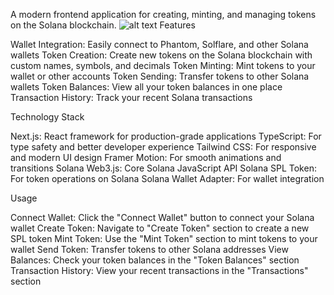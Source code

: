 A modern frontend application for creating, minting, and managing tokens on the Solana blockchain.
![alt text](https://file%2B.vscode-resource.vscode-cdn.net/var/folders/y7/49wy45ks7sv3890zpzvhdk1w0000gn/T/TemporaryItems/NSIRD_screencaptureui_iiIMpP/Screenshot%202025-03-31%20at%202.36.21%E2%80%AFPM.png?version%3D1743411987042)
Features

Wallet Integration: Easily connect to Phantom, Solflare, and other Solana wallets
Token Creation: Create new tokens on the Solana blockchain with custom names, symbols, and decimals
Token Minting: Mint tokens to your wallet or other accounts
Token Sending: Transfer tokens to other Solana wallets
Token Balances: View all your token balances in one place
Transaction History: Track your recent Solana transactions

Technology Stack

Next.js: React framework for production-grade applications
TypeScript: For type safety and better developer experience
Tailwind CSS: For responsive and modern UI design
Framer Motion: For smooth animations and transitions
Solana Web3.js: Core Solana JavaScript API
Solana SPL Token: For token operations on Solana
Solana Wallet Adapter: For wallet integration

Usage

Connect Wallet: Click the "Connect Wallet" button to connect your Solana wallet
Create Token: Navigate to "Create Token" section to create a new SPL token
Mint Token: Use the "Mint Token" section to mint tokens to your wallet
Send Token: Transfer tokens to other Solana addresses
View Balances: Check your token balances in the "Token Balances" section
Transaction History: View your recent transactions in the "Transactions" section